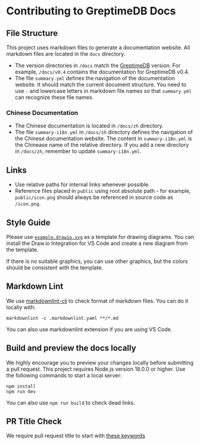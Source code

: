 # Contributing to GreptimeDB Docs

## File Structure

This project uses markdown files to generate a documentation website.
All markdown files are located in the `docs` directory.

- The version directories in `/docs` match the [GreptimeDB](https://github.com/GreptimeTeam/greptimedb) version.
For example, `/docs/v0.4` contains the documentation for GreptimeDB v0.4.
- The file `summary.yml` defines the navigation of the documentation website.
It should match the current document structure.
You need to use `-` and lowercase letters in markdown file names so that `summary.yml` can recognize these file names.

### Chinese Documentation

- The Chinese documentation is located in `/docs/zh` directory.
- The file `summary-i18n.yml` in `/docs/zh` directory defines the navigation of the Chinese documentation website. 
The content in `summary-i18n.yml` is the Chinease name of the relative directory.
If you add a new directory in `/docs/zh`, remember to update `summary-i18n.yml`.

## Links

- Use relative paths for internal links whenever possible.
- Reference files placed in `public` using root absolute path - for example, `public/icon.png` should always be referenced in source code as `/icon.png`.

## Style Guide

Please use [`example.drawio.svg`](docs/example.drawio.svg) as a template for drawing diagrams.
You can install the Draw.io Integration for VS Code and create a new diagram from the template.

If there is no suitable graphics, you can use other graphics,
but the colors should be consistent with the template.

## Markdown Lint

We use [markdownlint-cli](https://github.com/DavidAnson/markdownlint) to check
format of markdown files. You can do it locally with:

```shell
markdownlint -c .markdownlint.yaml **/*.md
```

You can also use markdownlint extension if you are using VS Code.

## Build and preview the docs locally

We highly encourage you to preview your changes locally before submitting a pull request.
This project requires Node.js version 18.0.0 or higher.
Use the following commands to start a local server:

```shell
npm install
npm run dev
```

You can also use `npm run build` to check dead links.

## PR Title Check

We require pull request title to start with [these
keywords](https://github.com/GreptimeTeam/docs/pull/4/files#diff-778d6d6e6107ef54c50c49b37df09a4a21b2e42e8a6623aaa24888fa16bc1551R7)
